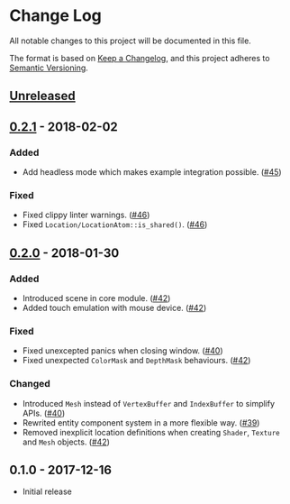 # Change Log
All notable changes to this project will be documented in this file.

The format is based on [Keep a Changelog][kc], and this project adheres to
[Semantic Versioning][sv].

[kc]: http://keepachangelog.com/
[sv]: http://semver.org/

## [Unreleased]

## [0.2.1] - 2018-02-02

### Added
* Add headless mode which makes example integration possible. ([#45])

### Fixed
* Fixed clippy linter warnings. ([#46])
* Fixed `Location/LocationAtom::is_shared()`. ([#46])

[#46]: https://github.com/shawnscode/crayon/pull/46
[#45]: https://github.com/shawnscode/crayon/pull/45

## [0.2.0] - 2018-01-30

### Added
* Introduced scene in core module. ([#42][#43])
* Added touch emulation with mouse device. ([#42])

### Fixed
* Fixed unexcepted panics when closing window. ([#40])
* Fixed unexpected `ColorMask` and `DepthMask` behaviours. ([#42])

### Changed
* Introduced `Mesh` instead of `VertexBuffer` and `IndexBuffer` to simplify APIs. ([#40][#41])
* Rewrited entity component system in a more flexible way. ([#39])
* Removed inexplicit location definitions when creating `Shader`, `Texture` and `Mesh` objects. ([#42])

[#39]: https://github.com/shawnscode/crayon/pull/39
[#40]: https://github.com/shawnscode/crayon/pull/40
[#41]: https://github.com/shawnscode/crayon/pull/41
[#42]: https://github.com/shawnscode/crayon/pull/42
[#43]: https://github.com/shawnscode/crayon/pull/43

## 0.1.0 - 2017-12-16
* Initial release

[0.2.0]: https://github.com/shawnscode/crayon/compare/v0.1.0...v0.2.0
[0.2.1]: https://github.com/shawnscode/crayon/compare/v0.1.0...v0.2.1
[Unreleased]: https://github.com/shawnscode/crayon/compare/v0.2.1...HEAD